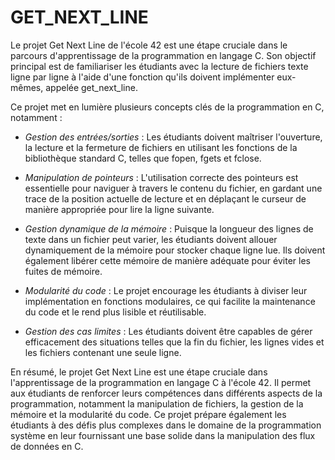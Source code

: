 # GET_NEXT_LINE

Le projet Get Next Line de l'école 42 est une étape cruciale dans le parcours d'apprentissage de la programmation en langage C. Son objectif principal est de familiariser les étudiants avec la lecture de fichiers texte ligne par ligne à l'aide d'une fonction qu'ils doivent implémenter eux-mêmes, appelée get_next_line.

Ce projet met en lumière plusieurs concepts clés de la programmation en C, notamment :

- *Gestion des entrées/sorties* : Les étudiants doivent maîtriser l'ouverture, la lecture et la fermeture de fichiers en utilisant les fonctions de la bibliothèque standard C, telles que fopen, fgets et fclose.

- *Manipulation de pointeurs* : L'utilisation correcte des pointeurs est essentielle pour naviguer à travers le contenu du fichier, en gardant une trace de la position actuelle de lecture et en déplaçant le curseur de manière appropriée pour lire la ligne suivante.

- *Gestion dynamique de la mémoire* : Puisque la longueur des lignes de texte dans un fichier peut varier, les étudiants doivent allouer dynamiquement de la mémoire pour stocker chaque ligne lue. Ils doivent également libérer cette mémoire de manière adéquate pour éviter les fuites de mémoire.

- *Modularité du code* : Le projet encourage les étudiants à diviser leur implémentation en fonctions modulaires, ce qui facilite la maintenance du code et le rend plus lisible et réutilisable.

- *Gestion des cas limites* : Les étudiants doivent être capables de gérer efficacement des situations telles que la fin du fichier, les lignes vides et les fichiers contenant une seule ligne.

En résumé, le projet Get Next Line est une étape cruciale dans l'apprentissage de la programmation en langage C à l'école 42. Il permet aux étudiants de renforcer leurs compétences dans différents aspects de la programmation, notamment la manipulation de fichiers, la gestion de la mémoire et la modularité du code. Ce projet prépare également les étudiants à des défis plus complexes dans le domaine de la programmation système en leur fournissant une base solide dans la manipulation des flux de données en C.
